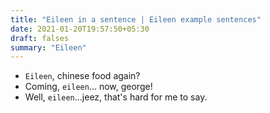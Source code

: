 ```yaml
---
title: "Eileen in a sentence | Eileen example sentences"
date: 2021-01-20T19:57:50+05:30
draft: falses
summary: "Eileen"
---
```

- `Eileen`, chinese food again?
- Coming, `eileen`... now, george!
- Well, `eileen`...jeez, that's hard for me to say.
                 

